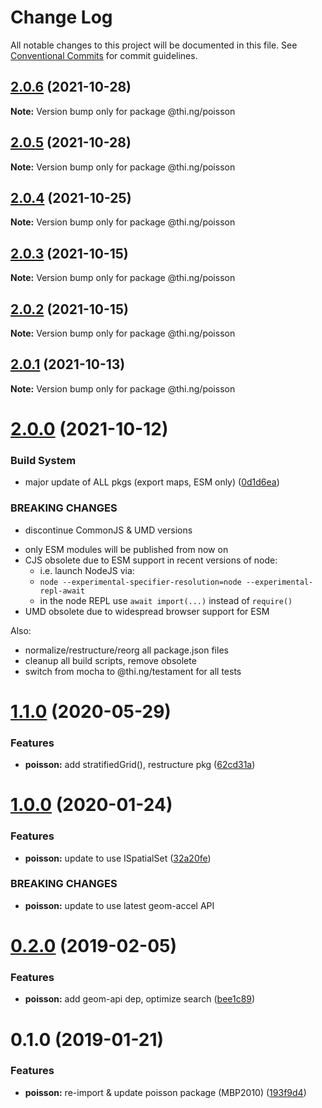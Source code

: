 # Change Log

All notable changes to this project will be documented in this file.
See [Conventional Commits](https://conventionalcommits.org) for commit guidelines.

## [2.0.6](https://github.com/thi-ng/umbrella/compare/@thi.ng/poisson@2.0.5...@thi.ng/poisson@2.0.6) (2021-10-28)

**Note:** Version bump only for package @thi.ng/poisson





## [2.0.5](https://github.com/thi-ng/umbrella/compare/@thi.ng/poisson@2.0.4...@thi.ng/poisson@2.0.5) (2021-10-28)

**Note:** Version bump only for package @thi.ng/poisson





## [2.0.4](https://github.com/thi-ng/umbrella/compare/@thi.ng/poisson@2.0.3...@thi.ng/poisson@2.0.4) (2021-10-25)

**Note:** Version bump only for package @thi.ng/poisson





## [2.0.3](https://github.com/thi-ng/umbrella/compare/@thi.ng/poisson@2.0.2...@thi.ng/poisson@2.0.3) (2021-10-15)

**Note:** Version bump only for package @thi.ng/poisson





## [2.0.2](https://github.com/thi-ng/umbrella/compare/@thi.ng/poisson@2.0.1...@thi.ng/poisson@2.0.2) (2021-10-15)

**Note:** Version bump only for package @thi.ng/poisson





## [2.0.1](https://github.com/thi-ng/umbrella/compare/@thi.ng/poisson@2.0.0...@thi.ng/poisson@2.0.1) (2021-10-13)

**Note:** Version bump only for package @thi.ng/poisson





# [2.0.0](https://github.com/thi-ng/umbrella/compare/@thi.ng/poisson@1.1.53...@thi.ng/poisson@2.0.0) (2021-10-12)


### Build System

* major update of ALL pkgs (export maps, ESM only) ([0d1d6ea](https://github.com/thi-ng/umbrella/commit/0d1d6ea9fab2a645d6c5f2bf2591459b939c09b6))


### BREAKING CHANGES

* discontinue CommonJS & UMD versions

- only ESM modules will be published from now on
- CJS obsolete due to ESM support in recent versions of node:
  - i.e. launch NodeJS via:
  - `node --experimental-specifier-resolution=node --experimental-repl-await`
  - in the node REPL use `await import(...)` instead of `require()`
- UMD obsolete due to widespread browser support for ESM

Also:
- normalize/restructure/reorg all package.json files
- cleanup all build scripts, remove obsolete
- switch from mocha to @thi.ng/testament for all tests






#  [1.1.0](https://github.com/thi-ng/umbrella/compare/@thi.ng/poisson@1.0.17...@thi.ng/poisson@1.1.0) (2020-05-29) 

###  Features 

- **poisson:** add stratifiedGrid(), restructure pkg ([62cd31a](https://github.com/thi-ng/umbrella/commit/62cd31a87236daaf4089543aa49e847827bb8b55)) 

#  [1.0.0](https://github.com/thi-ng/umbrella/compare/@thi.ng/poisson@0.2.27...@thi.ng/poisson@1.0.0) (2020-01-24) 

###  Features 

- **poisson:** update to use ISpatialSet ([32a20fe](https://github.com/thi-ng/umbrella/commit/32a20fee6dadeed62610ef7d83c1824775cb28af)) 

###  BREAKING CHANGES 

- **poisson:** update to use latest geom-accel API 

#  [0.2.0](https://github.com/thi-ng/umbrella/compare/@thi.ng/poisson@0.1.2...@thi.ng/poisson@0.2.0) (2019-02-05) 

###  Features 

- **poisson:** add geom-api dep, optimize search ([bee1c89](https://github.com/thi-ng/umbrella/commit/bee1c89)) 

#  0.1.0 (2019-01-21) 

###  Features 

- **poisson:** re-import & update poisson package (MBP2010) ([193f9d4](https://github.com/thi-ng/umbrella/commit/193f9d4))

